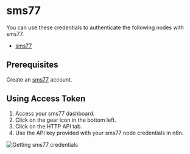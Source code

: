 # sms77

You can use these credentials to authenticate the following nodes with sms77.

- [sms77](/integrations/nodes/n8n-nodes-base.sms77/)

## Prerequisites

Create an [sms77](https://sms77.io/) account.

## Using Access Token

1. Access your sms77 dashboard.
2. Click on the gear icon in the bottom left.
3. Click on the HTTP API tab.
4. Use the API key provided with your sms77 node credentials in n8n.

![Getting sms77 credentials](/_images/integrations/credentials/sms77/using-access-token.gif)

